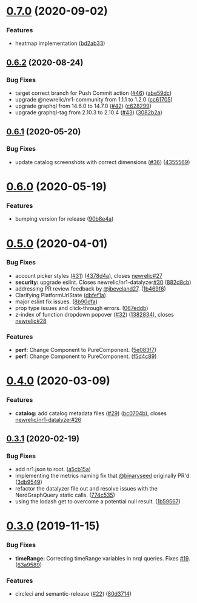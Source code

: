 # [0.7.0](https://github.com/newrelic/nr1-datalyzer/compare/v0.6.2...v0.7.0) (2020-09-02)


### Features

* heatmap implementation ([bd2ab33](https://github.com/newrelic/nr1-datalyzer/commit/bd2ab33172340cd307e62fd9eeb61c8ff048748b))

## [0.6.2](https://github.com/newrelic/nr1-datalyzer/compare/v0.6.1...v0.6.2) (2020-08-24)


### Bug Fixes

* target correct branch for Push Commit action ([#46](https://github.com/newrelic/nr1-datalyzer/issues/46)) ([abe59dc](https://github.com/newrelic/nr1-datalyzer/commit/abe59dc72eb5deb5d6c7058608ec95fc14abad40))
* upgrade @newrelic/nr1-community from 1.1.1 to 1.2.0 ([cc61705](https://github.com/newrelic/nr1-datalyzer/commit/cc61705eeb52e518753e99d9802f311596c7e6ef))
* upgrade graphql from 14.6.0 to 14.7.0 ([#42](https://github.com/newrelic/nr1-datalyzer/issues/42)) ([c628299](https://github.com/newrelic/nr1-datalyzer/commit/c628299c77a760e59e112cc8a8ad0346b1a75552))
* upgrade graphql-tag from 2.10.3 to 2.10.4 ([#43](https://github.com/newrelic/nr1-datalyzer/issues/43)) ([3082b2a](https://github.com/newrelic/nr1-datalyzer/commit/3082b2a41f0bbdd73ddc37f7fe28811ef7ee662a))

## [0.6.1](https://github.com/newrelic/nr1-datalyzer/compare/v0.6.0...v0.6.1) (2020-05-20)


### Bug Fixes

* update catalog screenshots with correct dimensions ([#36](https://github.com/newrelic/nr1-datalyzer/issues/36)) ([4355569](https://github.com/newrelic/nr1-datalyzer/commit/43555692394ee9aec8e9e14bdcbff8f7a23f03a2))

# [0.6.0](https://github.com/newrelic/nr1-datalyzer/compare/v0.5.0...v0.6.0) (2020-05-19)


### Features

* bumping version for release ([90b8e4a](https://github.com/newrelic/nr1-datalyzer/commit/90b8e4a4b41b68d8e8f3da03b2b44df17c97341a))

# [0.5.0](https://github.com/newrelic/nr1-datalyzer/compare/v0.4.0...v0.5.0) (2020-04-01)


### Bug Fixes

* account picker styles ([#31](https://github.com/newrelic/nr1-datalyzer/issues/31)) ([4378d4a](https://github.com/newrelic/nr1-datalyzer/commit/4378d4a74d3ad347d0252069cd2db8024c5742e6)), closes [newrelic#27](https://github.com/newrelic/issues/27)
* **security:** upgrade eslint. Closes newrelic/nr1-datalyzer[#30](https://github.com/newrelic/nr1-datalyzer/issues/30) ([882d8cb](https://github.com/newrelic/nr1-datalyzer/commit/882d8cbcdf4856bfd6662ee2f0b4f2afbcbf5ac4))
* addressing PR review feedback by [@jbeveland27](https://github.com/jbeveland27). ([1b469f6](https://github.com/newrelic/nr1-datalyzer/commit/1b469f6fb2e6bf0ed53d2a4e3a9e2e3e21ecbeec))
* Clarifying PlatformUrlState ([dbfef1a](https://github.com/newrelic/nr1-datalyzer/commit/dbfef1a84e1864c92d2785877c8726329278a96e))
* major eslint fix issues. ([8b90dfa](https://github.com/newrelic/nr1-datalyzer/commit/8b90dfa0dc02f461516e34f8b06edcbbd9f4af38))
* prop type issues and click-through errors. ([067eddb](https://github.com/newrelic/nr1-datalyzer/commit/067eddb94f7cd0f4f995d95906417be2607272cd))
* z-index of function dropdown popover ([#32](https://github.com/newrelic/nr1-datalyzer/issues/32)) ([1382834](https://github.com/newrelic/nr1-datalyzer/commit/1382834cd89df9d637c5e98e00e5878849e3ea08)), closes [newrelic#28](https://github.com/newrelic/issues/28)


### Features

* **perf:** Change Component to PureComponent. ([5e083f7](https://github.com/newrelic/nr1-datalyzer/commit/5e083f77b8b6359065974d7f8f3c263ea494b959))
* **perf:** Change Component to PureComponent. ([f5d4c89](https://github.com/newrelic/nr1-datalyzer/commit/f5d4c8931bb82d204151b633f128541be90206d6))

# [0.4.0](https://github.com/newrelic/nr1-datalyzer/compare/v0.3.1...v0.4.0) (2020-03-09)


### Features

* **catalog:** add catalog metadata files ([#29](https://github.com/newrelic/nr1-datalyzer/issues/29)) ([bc0704b](https://github.com/newrelic/nr1-datalyzer/commit/bc0704b7722cb6ad1d47e82edaf7556b3e7af930)), closes [newrelic/nr1-datalyzer#26](https://github.com/newrelic/nr1-datalyzer/issues/26)

## [0.3.1](https://github.com/newrelic/nr1-datalyzer/compare/v0.3.0...v0.3.1) (2020-02-19)


### Bug Fixes

* add nr1.json to root. ([a5cb15a](https://github.com/newrelic/nr1-datalyzer/commit/a5cb15ae0218b5d1b8140bb0302dcfb4d9f16927))
* implementing the metrics naming fix that [@binaryseed](https://github.com/binaryseed) originally PR'd. ([3db9549](https://github.com/newrelic/nr1-datalyzer/commit/3db954985302395e8fa8233db9039b77e591de41))
* refactor the datalyzer file out and resolve issues with the NerdGraphQuery static calls. ([774c535](https://github.com/newrelic/nr1-datalyzer/commit/774c535087a4d677bc9ea7e2032df50c94191aa4))
* using the lodash get to overcome a potential null result. ([1b59567](https://github.com/newrelic/nr1-datalyzer/commit/1b59567f8a82cd05db2bcbd6ab33adcafae34d54))

# [0.3.0](https://github.com/newrelic/nr1-datalyzer/compare/v0.2.4...v0.3.0) (2019-11-15)


### Bug Fixes

* **timeRange:** Correcting timeRange variables in nrql queries. Fixes [#19](https://github.com/newrelic/nr1-datalyzer/issues/19). ([63a9589](https://github.com/newrelic/nr1-datalyzer/commit/63a9589050f976b0612b8d045643064a436f52c5))


### Features

* circleci and semantic-release ([#22](https://github.com/newrelic/nr1-datalyzer/issues/22)) ([80d3714](https://github.com/newrelic/nr1-datalyzer/commit/80d3714eb88eca2d0ff7f86cdcd13b475deb14b2))

